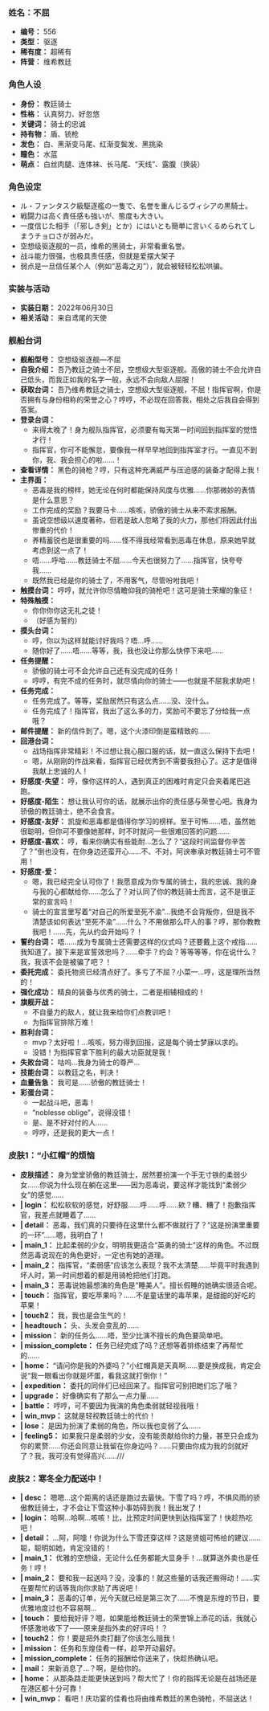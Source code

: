 ### 姓名：不屈
* **编号：** 556
* **类型：** 驱逐
* **稀有度：** 超稀有
* **阵营：** 维希教廷


### 角色人设
* **身份：** 教廷骑士
* **性格：** 认真努力、好忽悠
* **关键词：** 骑士的忠诚
* **持有物：** 盾、铳枪
* **发色：** 白、黑渐变马尾、红渐变鬓发、黑挑染
* **瞳色：** 水蓝
* **萌点：** 白丝肉腿、连体袜、长马尾、“天线”、露腹（换装）


### 角色设定
* ル・ファンタスク級駆逐艦の一隻で、名誉を重んじるヴィシアの黒騎士。
* 戦闘力は高く責任感も強いが、態度も大きい。
* 一度信じた相手（「邪しき剣」とか）にはいとも簡単に言いくるめられてしまうチョロさが弱みだ。
* 空想级驱逐舰的一员，维希的黑骑士，非常看重名誉。
* 战斗能力很强，也极具责任感，但就是爱摆大架子
* 弱点是一旦信任某个人（例如“恶毒之刃”），就会被轻轻松松哄骗。


### 实装与活动
* **实装日期：** 2022年06月30日
* **相关活动：** 来自鸢尾的天使


### 舰船台词
* **舰船型号：** 空想级驱逐舰—不屈
* **自我介绍：** 吾乃教廷之骑士不屈，空想级大型驱逐舰。高傲的骑士不会允许自己低头，而我正如我的名字一般，永远不会向敌人屈服！
* **获取台词：** 吾乃维希教廷之骑士，空想级大型驱逐舰，不屈！指挥官啊，你是否拥有与身份相称的荣誉之心？哼哼，不必现在回答我，相处之后我自会得到答案。
* **登录台词：**
  * 来得太晚了！身为舰队指挥官，必须要有每天第一时间回到指挥室的觉悟才行！
  * 指挥官，你可不能懈怠，要像我一样早早地回到指挥室才行。一直见不到你，我、我会担心的啦……！
* **查看详情：** 黑色的骑枪？哼，只有这种充满威严与压迫感的装备才配得上我！
* **主界面：**
  * 恶毒是我的榜样，她无论在何时都能保持风度与优雅……你那微妙的表情是什么意思？
  * 工作完成的奖励？我要马卡……咳咳，骄傲的骑士从来不索求报酬。
  * 虽说空想级以速度著称，但若是敌人忽略了我的火力，那他们将因此付出惨重的代价！
  * 养精蓄锐也是很重要的吗……怪不得我经常看到恶毒在休息，原来她早就考虑到这一点了！
  * 唔……呼哈……教廷骑士不屈……今天也很努力了……指挥官，快夸夸我……
  * 既然我已经是你的骑士了，不用客气，尽管吩咐我吧！
* **触摸台词：** 哼哼，就允许你尽情瞻仰我的骑枪吧！这可是骑士荣耀的象征！
* **特殊触摸：**
  * 你你你你这无礼之徒！
  * （好感为誓约）
* **摸头台词：**
  * 哼，你以为这样就能讨好我吗？唔…呼……
  * 随你好了……唔……等等，我，我也没让你那么快停下来吧……
* **任务提醒：**
  * 骄傲的骑士可不会允许自己还有没完成的任务！
  * 哼哼，有完不成的任务时，就尽情向你的骑士——也就是不屈我求助吧！
* **任务完成：**
  * 任务完成了。等等，奖励居然只有这么点……没、没什么。
  * 任务完成了！指挥官，我出了这么多的力，奖励可不要忘了分给我一点哦？
* **邮件提醒：** 新的信件到了。嗯，这个火漆印倒是蛮精致的……
* **回港台词：**
  * 战场指挥非常精彩！不过想让我心服口服的话，就一直这么保持下去吧！
  * 嗯，从刚刚的作战来看，指挥官已经优秀到不需要我担心了。这才是值得我献上忠诚的人！
* **好感度-失望：** 哼，像你这样的人，遇到真正的困难时肯定只会夹着尾巴逃跑。
* **好感度-陌生：** 想让我认可你的话，就展示出你的责任感与荣誉心吧。我身为骄傲的教廷骑士，绝不会食言。
* **好感度-友好：** 凯旋和恶毒都是值得你学习的榜样。至于可怖……唔，虽然她很聪明，但你可不要像她那样，时不时就问一些很难回答的问题……
* **好感度-喜欢：** 哼，看来你确实有些能耐…怎么了？“这段时间监督你辛苦了？”倒也没有，在你身边还蛮开心……不、不对，阿谀奉承对教廷骑士可不管用！
* **好感度-爱：**
  * 嗯，我已经完全认可你了！我愿意成为你专属的骑士，我的忠诚、我的身与我的心都献给你……怎么了？对认同了你的教廷骑士而言，这不是很正常的宣言吗！
  * 骑士的宣言里写着“对自己的所爱至死不渝”…我绝不会背叛你，但是我不清楚该如何表达“至死不渝”……什么？不用做那么吓人的事？哼，那你教教我吧！……先，先从约会开始吗？！
* **誓约台词：** 唔……成为专属骑士还需要这样的仪式吗？还要戴上这个戒指……我知道了。接下来是宣誓效忠吗？……牵手？约会？等等等等，你在说什么？我，我该不会是被骗了吧？！
* **委托完成：** 委托物资已经清点好了。多亏了不屈？小菜一…哼，这是理所当然的！
* **强化成功：** 精良的装备与优秀的骑士，二者是相辅相成的！
* **旗舰开战：**
  * 不自量力的敌人，就让我来给你们点教训吧！
  * 为指挥官排除万难！
* **胜利台词：**
  * mvp？太好啦！…咳咳，努力得到回报，这是每个骑士梦寐以求的。
  * 没错！为指挥官拿下胜利的最大功臣就是我！
* **失败台词：** 咕呜…我身为骑士的尊严…
* **技能台词：** 以教廷之名，判决！
* **血量告急：** 我可是……骄傲的教廷骑士！
* **彩蛋台词：**
  * 一起战斗吧，恶毒！
  * “noblesse oblige”，说得没错！
  * 是、是不好对付的人……
  * 哼哼，还是我的更大一点！


### 皮肤1：“小红帽”的烦恼
* **皮肤描述：** 身为堂堂骄傲的教廷骑士，居然要扮演一个手无寸铁的柔弱少女……你说为什么现在躺在这里——因为恶毒说，要这样才能找到“柔弱少女”的感觉……
* **| login：** 松松软软的感觉，好舒服……呼……呼……欸？糟、糟了！抱歉指挥官，我差点就睡着了……
* **| detail：** 恶毒，我们真的只要待在这里什么都不做就行了？“这是扮演里重要的一环”……嗯，我明白了！
* **| main_1：** 比起柔弱的少女，明明我更适合“英勇的骑士”这样的角色。不过既然恶毒说现在的角色更好，一定也有她的道理。
* **| main_2：** 指挥官，“柔弱感”应该怎么表现？我不太清楚……毕竟平时我遇到坏人时，第一时间想着的都是用骑枪把他们打跑。
* **| main_3：** 恶毒说她最想演的角色是“睡美人”。擅长假睡的她确实很适合呢。
* **| touch：** 指挥官，要吃苹果吗？……不是童话里的毒苹果，是甜甜的好吃的苹果！
* **| touch2：** 我，我也是会生气的！
* **| headtouch：** 头、头发会变乱的……
* **| mission：** 新的任务么……唔，至少比演不擅长的角色要简单吧。
* **| mission_complete：** 任务已经完成了吗？还想等着排练结束了再帮忙的……
* **| home：** “请问你是我的外婆吗？”小红帽真是天真啊……要是换成我，肯定会说“我一眼看出你就是坏蛋，看我这就打倒你！”
* **| expedition：** 委托的同伴们已经回来了。指挥官可别把她们忘了哦？
* **| upgrade：** 好像确实有了那么一点力量……
* **| battle：** 哼哼，可不要因为我演的角色柔弱就轻视我哦！
* **| win_mvp：** 这就是轻视教廷骑士的代价！
* **| lose：** 是因为扮演了柔弱的角色，所以我也变弱了么……
* **| feeling5：** 如果我只是柔弱的少女，没有能贡献给你的力量，甚至只会成为你的累赘……你还会同意让我留在你身边吗？……只要由你成为我的剑就好了？我，我可没有觉得高兴……///


### 皮肤2：寒冬全力配送中！
* **| desc：** 嗯嗯…这个距离的话还是跑过去最快。下雪了吗？哼，不惧风雨的骄傲教廷骑士，才不会让下雪这种小事妨碍到我！我出发了！
* **| login：** 哈啊…哈啊…咳咳！比，比预定时间更快到达指挥室了！快趁热吃吧！
* **| detail：** …阿，阿嚏！你说为什么下雪还穿这样？这是贤姐可怖给的建议……聪，聪明如她，肯定没错的！
* **| main_1：** 优雅的空想级，无论什么任务都能大显身手！…就算送外卖也是任务！哼！
* **| main_2：** 要和我一起送吗？没，没事的！就这些量的话我还搬得动！……实在要帮忙的话等我向你求助了再说吧！
* **| main_3：** 恶毒的订单，光今天就已经是第三次了……不愧是东煌的节日，要优雅地度过也不容易啊…
* **| touch：** 要给我好评？嗯，如果能给教廷骑士的荣誉锦上添花的话，我就心怀感激地收下了——原来是指外卖的好评吗！？
* **| touch2：** 你！要是把外卖打翻了你该怎么赔我！
* **| mission：** 任务和东煌佳肴一样，趁早开动最好。
* **| mission_complete：** 任务的报酬给你送来了，快趁热确认吧。
* **| mail：** 来新消息了…？啊，是给你的。
* **| home：** 从那条路走能更快送到吗？帮大忙了！你的指挥无论是在战场还是在港区都十分可靠！
* **| win_mvp：** 看吧！庆功宴的佳肴也将由维希教廷的黑色骑枪，不屈送达！
